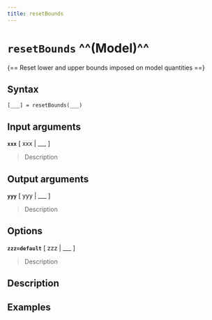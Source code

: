 ```yaml
---
title: resetBounds
---
```


# `resetBounds` ^^(Model)^^

{== Reset lower and upper bounds imposed on model quantities ==}


## Syntax 

    [___] = resetBounds(___)


## Input arguments 

__`xxx`__ [ xxx | ___ ]
> 
> Description
> 


## Output arguments 

__`yyy`__ [ yyy | ___ ]
> 
> Description
> 


## Options 

__`zzz=default`__ [ zzz | ___ ]
> 
> Description
> 


## Description 



## Examples

```matlab
```

